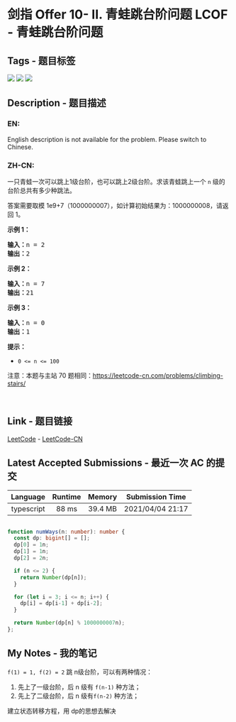 
# 剑指 Offer 10- II. 青蛙跳台阶问题  LCOF - 青蛙跳台阶问题

## Tags - 题目标签

 <img src="https://img.shields.io/badge/Memoization-记忆化搜索-blue.svg">   <img src="https://img.shields.io/badge/Math-数学-blue.svg">   <img src="https://img.shields.io/badge/Dynamic Programming-动态规划-blue.svg">  


## Description - 题目描述

### EN:
English description is not available for the problem. Please switch to Chinese.

### ZH-CN:
<p>一只青蛙一次可以跳上1级台阶，也可以跳上2级台阶。求该青蛙跳上一个 <code>n</code>&nbsp;级的台阶总共有多少种跳法。</p>

<p>答案需要取模 1e9+7（1000000007），如计算初始结果为：1000000008，请返回 1。</p>

<p><strong>示例 1：</strong></p>

<pre><strong>输入：</strong>n = 2
<strong>输出：</strong>2
</pre>

<p><strong>示例 2：</strong></p>

<pre><strong>输入：</strong>n = 7
<strong>输出：</strong>21
</pre>

<p><strong>示例 3：</strong></p>

<pre><strong>输入：</strong>n = 0
<strong>输出：</strong>1</pre>

<p><strong>提示：</strong></p>

<ul>
	<li><code>0 &lt;= n &lt;= 100</code></li>
</ul>

<p>注意：本题与主站 70 题相同：<a href="https://leetcode-cn.com/problems/climbing-stairs/">https://leetcode-cn.com/problems/climbing-stairs/</a></p>

<p>&nbsp;</p>



## Link - 题目链接

[LeetCode](https://leetcode.com/problems/qing-wa-tiao-tai-jie-wen-ti-lcof/description/)  -  [LeetCode-CN](https://leetcode.cn/problems/qing-wa-tiao-tai-jie-wen-ti-lcof/description/)
## Latest Accepted Submissions - 最近一次 AC 的提交


| Language | Runtime | Memory | Submission Time |
|:---:|:---:|:---:|:---:|
| typescript  | 88 ms | 39.4 MB | 2021/04/04 21:17 |

```typescript

function numWays(n: number): number {
  const dp: bigint[] = [];
  dp[0] = 1n;
  dp[1] = 1n;
  dp[2] = 2n;

  if (n <= 2) {
    return Number(dp[n]);
  }

  for (let i = 3; i <= n; i++) {
    dp[i] = dp[i-1] + dp[i-2];
  }

  return Number(dp[n] % 1000000007n);
};

```
## My Notes - 我的笔记


`f(1) = 1, f(2) = 2`
跳 n级台阶，可以有两种情况：
1. 先上了一级台阶，后 n 级有 `f(n-1)` 种方法；
2. 先上了二级台阶，后 n 级有`f(n-2)` 种方法；

建立状态转移方程，用 dp的思想去解决

